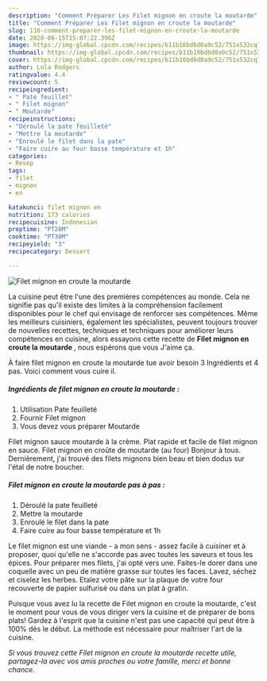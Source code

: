 ```yaml
---
description: "Comment Préparer Les Filet mignon en croute la moutarde"
title: "Comment Préparer Les Filet mignon en croute la moutarde"
slug: 116-comment-preparer-les-filet-mignon-en-croute-la-moutarde
date: 2020-08-15T15:07:22.396Z
image: https://img-global.cpcdn.com/recipes/b11b18bd6d0a9c52/751x532cq70/filet-mignon-en-croute-la-moutarde-photo-principale-de-la-recette.jpg
thumbnail: https://img-global.cpcdn.com/recipes/b11b18bd6d0a9c52/751x532cq70/filet-mignon-en-croute-la-moutarde-photo-principale-de-la-recette.jpg
cover: https://img-global.cpcdn.com/recipes/b11b18bd6d0a9c52/751x532cq70/filet-mignon-en-croute-la-moutarde-photo-principale-de-la-recette.jpg
author: Lola Rodgers
ratingvalue: 4.4
reviewcount: 5
recipeingredient:
- " Pate feuillet"
- " Filet mignon"
- " Moutarde"
recipeinstructions:
- "Déroulé la pate feuilleté"
- "Mettre la moutarde"
- "Enroulé le filet dans la pate"
- "Faire cuire au four basse température et 1h"
categories:
- Resep
tags:
- filet
- mignon
- en

katakunci: filet mignon en 
nutrition: 173 calories
recipecuisine: Indonesian
preptime: "PT28M"
cooktime: "PT30M"
recipeyield: "3"
recipecategory: Dessert

---
```



![Filet mignon en croute la moutarde](https://img-global.cpcdn.com/recipes/b11b18bd6d0a9c52/751x532cq70/filet-mignon-en-croute-la-moutarde-photo-principale-de-la-recette.jpg)

La cuisine peut être l'une des premières compétences au monde. Cela ne signifie pas qu'il existe des limites à la compréhension facilement disponibles pour le chef qui envisage de renforcer ses compétences. Même les meilleurs cuisiniers, également les spécialistes, peuvent toujours trouver de nouvelles recettes, techniques et techniques pour améliorer leurs compétences en cuisine, alors essayons cette recette de <strong> Filet mignon en croute la moutarde </strong>, nous espérons que vous J'aime ça.

<!--inarticleads1-->

À faire filet mignon en croute la moutarde tue avoir besoin 3 Ingrédients et 4 pas. Voici comment vous cuire il.

##### Ingrédients de filet mignon en croute la moutarde :

1. Utilisation  Pate feuilleté
1. Fournir  Filet mignon
1. Vous devez vous préparer  Moutarde


Filet mignon sauce moutarde à la crème. Plat rapide et facile de filet mignon en sauce. Filet mignon en croûte de moutarde (au four) Bonjour à tous. Dernièrement, j&#39;ai trouvé des filets mignons bien beau et bien dodus sur l&#39;étal de notre boucher. 

<!--inarticleads2-->

##### Filet mignon en croute la moutarde pas à pas :

1. Déroulé la pate feuilleté
1. Mettre la moutarde
1. Enroulé le filet dans la pate
1. Faire cuire au four basse température et 1h


Le filet mignon est une viande - a mon sens - assez facile à cuisiner et à proposer, quoi qu&#39;elle ne s&#39;accorde pas avec toutes les saveurs et tous les épices. Pour préparer mes filets, j&#39;ai opté vers une. Faites-le dorer dans une coquelle avec un peu de matière grasse sur toutes les faces. Lavez, séchez et ciselez les herbes. Etalez votre pâte sur la plaque de votre four recouverte de papier sulfurisé ou dans un plat à gratin. 

<!--inarticleads1-->

<p>
Puisque vous avez lu la recette de Filet mignon en croute la moutarde, c'est le moment pour vous de vous diriger vers la cuisine et de préparer de bons plats! Gardez à l'esprit que la cuisine n'est pas une capacité qui peut être à 100% dès le début. La méthode est nécessaire pour maîtriser l'art de la cuisine.
</p>

<p>
<i>Si vous trouvez cette Filet mignon en croute la moutarde recette utile, partagez-la avec vos amis proches ou votre famille, merci et bonne chance.</i>
</p>
